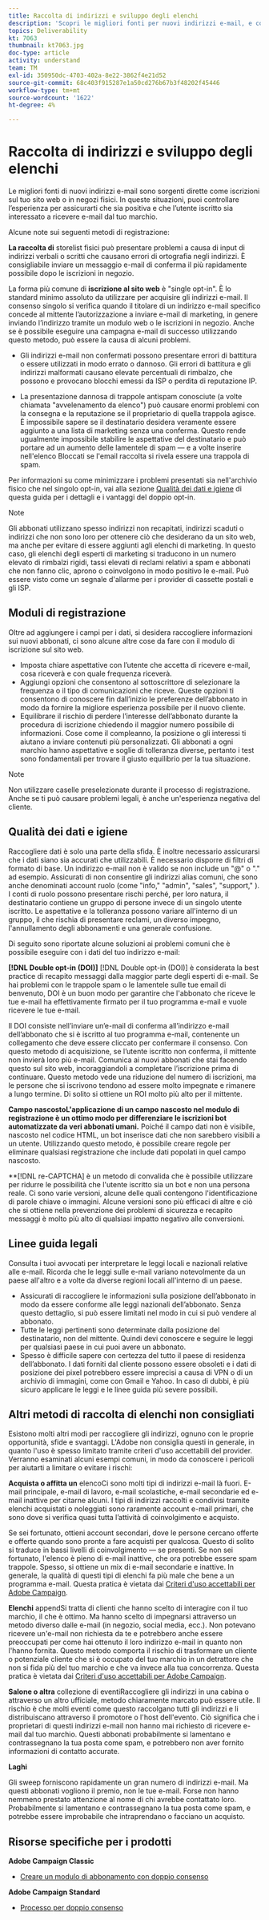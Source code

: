 ```yaml
---
title: Raccolta di indirizzi e sviluppo degli elenchi
description: 'Scopri le migliori fonti per nuovi indirizzi e-mail, e come garantire un’elevata qualità dei dati e il rispetto di linee guida legali. '
topics: Deliverability
kt: 7063
thumbnail: kt7063.jpg
doc-type: article
activity: understand
team: TM
exl-id: 350950dc-4703-402a-8e22-3862f4e21d52
source-git-commit: 68c403f915287e1a50cd276b67b3f48202f45446
workflow-type: tm+mt
source-wordcount: '1622'
ht-degree: 4%

---
```


# Raccolta di indirizzi e sviluppo degli elenchi

Le migliori fonti di nuovi indirizzi e-mail sono sorgenti dirette come iscrizioni sul tuo sito web o in negozi fisici. In queste situazioni, puoi controllare l’esperienza per assicurarti che sia positiva e che l’utente iscritto sia interessato a ricevere e-mail dal tuo marchio.

Alcune note sui seguenti metodi di registrazione:

**La raccolta di** storelist fisici può presentare problemi a causa di input di indirizzi verbali o scritti che causano errori di ortografia negli indirizzi. È consigliabile inviare un messaggio e-mail di conferma il più rapidamente possibile dopo le iscrizioni in negozio.

La forma più comune di **iscrizione al sito web** è &quot;single opt-in&quot;. È lo standard minimo assoluto da utilizzare per acquisire gli indirizzi e-mail. Il consenso singolo si verifica quando il titolare di un indirizzo e-mail specifico concede al mittente l’autorizzazione a inviare e-mail di marketing, in genere inviando l’indirizzo tramite un modulo web o le iscrizioni in negozio. Anche se è possibile eseguire una campagna e-mail di successo utilizzando questo metodo, può essere la causa di alcuni problemi.

* Gli indirizzi e-mail non confermati possono presentare errori di battitura o essere utilizzati in modo errato o dannoso. Gli errori di battitura e gli indirizzi malformati causano elevate percentuali di rimbalzo, che possono e provocano blocchi emessi da ISP o perdita di reputazione IP.

* La presentazione dannosa di trappole antispam conosciute (a volte chiamata &quot;avvelenamento da elenco&quot;) può causare enormi problemi con la consegna e la reputazione se il proprietario di quella trappola agisce. È impossibile sapere se il destinatario desidera veramente essere aggiunto a una lista di marketing senza una conferma. Questo rende ugualmente impossibile stabilire le aspettative del destinatario e può portare ad un aumento delle lamentele di spam — e a volte inserire nell&#39;elenco Bloccati se l&#39;email raccolta si rivela essere una trappola di spam.

Per informazioni su come minimizzare i problemi presentati sia nell&#39;archivio fisico che nel singolo opt-in, vai alla sezione [Qualità dei dati e igiene](#data-quality-and-hygiene) di questa guida per i dettagli e i vantaggi del doppio opt-in.

>[!NOTE]
>
>Gli abbonati utilizzano spesso indirizzi non recapitati, indirizzi scaduti o indirizzi che non sono loro per ottenere ciò che desiderano da un sito web, ma anche per evitare di essere aggiunti agli elenchi di marketing. In questo caso, gli elenchi degli esperti di marketing si traducono in un numero elevato di rimbalzi rigidi, tassi elevati di reclami relativi a spam e abbonati che non fanno clic, aprono o coinvolgono in modo positivo le e-mail. Può essere visto come un segnale d&#39;allarme per i provider di cassette postali e gli ISP.

## Moduli di registrazione

Oltre ad aggiungere i campi per i dati, si desidera raccogliere informazioni sui nuovi abbonati, ci sono alcune altre cose da fare con il modulo di iscrizione sul sito web.

* Imposta chiare aspettative con l’utente che accetta di ricevere e-mail, cosa riceverà e con quale frequenza riceverà.
* Aggiungi opzioni che consentono al sottoscrittore di selezionare la frequenza o il tipo di comunicazioni che riceve. Queste opzioni ti consentono di conoscere fin dall’inizio le preferenze dell’abbonato in modo da fornire la migliore esperienza possibile per il nuovo cliente.
* Equilibrare il rischio di perdere l’interesse dell’abbonato durante la procedura di iscrizione chiedendo il maggior numero possibile di informazioni. Cose come il compleanno, la posizione o gli interessi ti aiutano a inviare contenuti più personalizzati. Gli abbonati a ogni marchio hanno aspettative e soglie di tolleranza diverse, pertanto i test sono fondamentali per trovare il giusto equilibrio per la tua situazione.

>[!NOTE]
>
> Non utilizzare caselle preselezionate durante il processo di registrazione. Anche se ti può causare problemi legali, è anche un&#39;esperienza negativa del cliente.

## Qualità dei dati e igiene

Raccogliere dati è solo una parte della sfida. È inoltre necessario assicurarsi che i dati siano sia accurati che utilizzabili. È necessario disporre di filtri di formato di base. Un indirizzo e-mail non è valido se non include un &quot;@&quot; o &quot;.&quot; ad esempio. Assicurati di non consentire gli indirizzi alias comuni, che sono anche denominati account ruolo (come &quot;info,&quot; &quot;admin&quot;, &quot;sales&quot;, &quot;support,&quot; ). I conti di ruolo possono presentare rischi perché, per loro natura, il destinatario contiene un gruppo di persone invece di un singolo utente iscritto. Le aspettative e la tolleranza possono variare all&#39;interno di un gruppo, il che rischia di presentare reclami, un diverso impegno, l&#39;annullamento degli abbonamenti e una generale confusione.

Di seguito sono riportate alcune soluzioni ai problemi comuni che è possibile eseguire con i dati del tuo indirizzo e-mail:

**[!DNL Double opt-in (DOI)]**
[!DNL Double opt-in (DOI)] è considerata la best practice di recapito messaggi dalla maggior parte degli esperti di e-mail. Se hai problemi con le trappole spam o le lamentele sulle tue email di benvenuto, DOI è un buon modo per garantire che l&#39;abbonato che riceve le tue e-mail ha effettivamente firmato per il tuo programma e-mail e vuole ricevere le tue e-mail.

Il DOI consiste nell’inviare un’e-mail di conferma all’indirizzo e-mail dell’abbonato che si è iscritto al tuo programma e-mail, contenente un collegamento che deve essere cliccato per confermare il consenso. Con questo metodo di acquisizione, se l’utente iscritto non conferma, il mittente non invierà loro più e-mail. Comunica ai nuovi abbonati che stai facendo questo sul sito web, incoraggiandoli a completare l’iscrizione prima di continuare. Questo metodo vede una riduzione del numero di iscrizioni, ma le persone che si iscrivono tendono ad essere molto impegnate e rimanere a lungo termine. Di solito si ottiene un ROI molto più alto per il mittente.

**Campo nascostoL&#39;applicazione di un campo nascosto nel modulo di registrazione è un ottimo modo per differenziare le iscrizioni bot automatizzate da veri abbonati umani.**
Poiché il campo dati non è visibile, nascosto nel codice HTML, un bot inserisce dati che non sarebbero visibili a un utente. Utilizzando questo metodo, è possibile creare regole per eliminare qualsiasi registrazione che include dati popolati in quel campo nascosto.

**[!DNL re-CAPTCHA] è un metodo di convalida che è possibile utilizzare per ridurre le possibilità che l&#39;utente iscritto sia un bot e non una persona reale. Ci sono varie versioni, alcune delle quali contengono l&#39;identificazione di parole chiave o immagini. Alcune versioni sono più efficaci di altre e ciò che si ottiene nella prevenzione dei problemi di sicurezza e recapito messaggi è molto più alto di qualsiasi impatto negativo alle conversioni.

## Linee guida legali

Consulta i tuoi avvocati per interpretare le leggi locali e nazionali relative alle e-mail. Ricorda che le leggi sulle e-mail variano notevolmente da un paese all&#39;altro e a volte da diverse regioni locali all&#39;interno di un paese.

* Assicurati di raccogliere le informazioni sulla posizione dell’abbonato in modo da essere conforme alle leggi nazionali dell’abbonato. Senza questo dettaglio, si può essere limitati nel modo in cui si può vendere al abbonato.
* Tutte le leggi pertinenti sono determinate dalla posizione del destinatario, non del mittente. Quindi devi conoscere e seguire le leggi per qualsiasi paese in cui puoi avere un abbonato.
* Spesso è difficile sapere con certezza del tutto il paese di residenza dell’abbonato. I dati forniti dal cliente possono essere obsoleti e i dati di posizione dei pixel potrebbero essere imprecisi a causa di VPN o di un archivio di immagini, come con Gmail e Yahoo. In caso di dubbi, è più sicuro applicare le leggi e le linee guida più severe possibili.

## Altri metodi di raccolta di elenchi non consigliati

Esistono molti altri modi per raccogliere gli indirizzi, ognuno con le proprie opportunità, sfide e svantaggi. L&#39;Adobe non consiglia questi in generale, in quanto l&#39;uso è spesso limitato tramite criteri d&#39;uso accettabili del provider. Verranno esaminati alcuni esempi comuni, in modo da conoscere i pericoli per aiutarti a limitare o evitare i rischi:

**Acquista o affitta un**
elencoCi sono molti tipi di indirizzi e-mail là fuori. E-mail principale, e-mail di lavoro, e-mail scolastiche, e-mail secondarie ed e-mail inattive per citarne alcuni. I tipi di indirizzi raccolti e condivisi tramite elenchi acquistati o noleggiati sono raramente account e-mail primari, che sono dove si verifica quasi tutta l’attività di coinvolgimento e acquisto.

Se sei fortunato, ottieni account secondari, dove le persone cercano offerte e offerte quando sono pronte a fare acquisti per qualcosa. Questo di solito si traduce in bassi livelli di coinvolgimento — se presenti. Se non sei fortunato, l&#39;elenco è pieno di e-mail inattive, che ora potrebbe essere spam trappole. Spesso, si ottiene un mix di e-mail secondarie e inattive. In generale, la qualità di questi tipi di elenchi fa più male che bene a un programma e-mail. Questa pratica è vietata dai [Criteri d&#39;uso accettabili per Adobe Campaign](https://www.adobe.com/legal/terms/aup.html).

**Elenchi**
appendSi tratta di clienti che hanno scelto di interagire con il tuo marchio, il che è ottimo. Ma hanno scelto di impegnarsi attraverso un metodo diverso dalle e-mail (in negozio, social media, ecc.). Non potevano ricevere un&#39;e-mail non richiesta da te e potrebbero anche essere preoccupati per come hai ottenuto il loro indirizzo e-mail in quanto non l&#39;hanno fornita. Questo metodo comporta il rischio di trasformare un cliente o potenziale cliente che si è occupato del tuo marchio in un detrattore che non si fida più del tuo marchio e che va invece alla tua concorrenza. Questa pratica è vietata dai [Criteri d&#39;uso accettabili per Adobe Campaign](https://www.adobe.com/legal/terms/aup.html).

**Salone o altra**
collezione di eventiRaccogliere gli indirizzi in una cabina o attraverso un altro ufficiale, metodo chiaramente marcato può essere utile. Il rischio è che molti eventi come questo raccolgano tutti gli indirizzi e li distribuiscano attraverso il promotore o l&#39;host dell&#39;evento. Ciò significa che i proprietari di questi indirizzi e-mail non hanno mai richiesto di ricevere e-mail dal tuo marchio. Questi abbonati probabilmente si lamentano e contrassegnano la tua posta come spam, e potrebbero non aver fornito informazioni di contatto accurate.

**Laghi**

Gli sweep forniscono rapidamente un gran numero di indirizzi e-mail. Ma questi abbonati vogliono il premio, non le tue e-mail. Forse non hanno nemmeno prestato attenzione al nome di chi avrebbe contattato loro. Probabilmente si lamentano e contrassegnano la tua posta come spam, e potrebbe essere improbabile che intraprendano o facciano un acquisto.

## Risorse specifiche per i prodotti

**Adobe Campaign Classic**

* [Creare un modulo di abbonamento con doppio consenso](https://experienceleague.adobe.com/docs/campaign-classic/using/designing-content/web-forms/use-cases—web-forms.html?lang=it#create-a-subscription—form-with-double-opt-in)

**Adobe Campaign Standard**

* [Processo per doppio consenso](https://experienceleague.adobe.com/docs/campaign-standard/using/communication-channels/landing-pages/setting-up-a-double-opt-in-process.html?lang=it#communication-channels)
